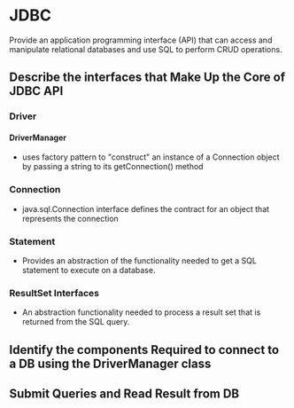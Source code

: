# JDBC

Provide an application programming interface (API) that can access and manipulate relational databases and use SQL to perform CRUD operations.

## Describe the interfaces that Make Up the Core of JDBC API

### Driver

#### DriverManager

- uses factory pattern to "construct" an instance of a Connection object by passing a string to its getConnection() method 

### Connection

* java.sql.Connection interface defines the contract for an object that represents the connection

### Statement

* Provides an abstraction of the functionality needed to get a SQL statement to execute on a database.

### ResultSet Interfaces

* An abstraction functionality needed to process a result set that is returned from the SQL query.

## Identify the components Required to connect to a DB using the DriverManager class



## Submit Queries and Read Result from DB
